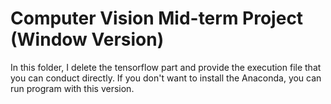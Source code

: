 # Computer Vision Mid-term Project (Window Version)

In this folder, I delete the tensorflow part and provide the execution file that you can conduct directly.
If you don't want to install the Anaconda, you can run program with this version.